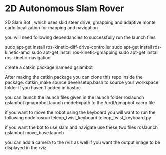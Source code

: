# 2D Autonomous Slam Rover
2D Slam Bot , which uses skid steer drive, gmapping and adaptive monte carlo localization for mapping and navigation

you will need following dependancies to successfully run the launch files

sudo apt-get install ros-kinetic-diff-drive-controller
sudo apt-get install ros-kinetic-amcl
sudo apt-get install ros-kinetic-gmapping
sudo apt-get install ros-kinetic-navigation

create a catkin package nameed gslambot

After making the catkin package you can clone this repo inside the package.
catkin_make
source devel/setup.bash to source your workspace folder if you haven't added in bashrc

you can launch the launch files given in the launch folder
roslaunch gslambot gmaprobot.launch model:=path to the /urdf/gmapbot.xacro file

if you want to move the robot using the keyboard you will want to run the following node
rosrun teleop_twist_keyboard teleop_twist_keyboard.py
 
if you want the bot to use slam and navigate use these two files
roslaunch gslambot move_base.launch

you can add a camera to the rviz as well if you want the output image to be displayed in the rviz
 
